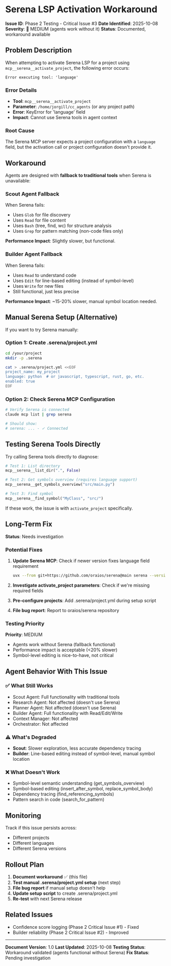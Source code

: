 # Serena LSP Activation Workaround

**Issue ID**: Phase 2 Testing - Critical Issue #3
**Date Identified**: 2025-10-08
**Severity**: 🔴 MEDIUM (agents work without it)
**Status**: Documented, workaround available

## Problem Description

When attempting to activate Serena LSP for a project using `mcp__serena__activate_project`, the following error occurs:

```
Error executing tool: 'language'
```

### Error Details

- **Tool**: `mcp__serena__activate_project`
- **Parameter**: `/home/jorgill/cc_agents` (or any project path)
- **Error**: KeyError for 'language' field
- **Impact**: Cannot use Serena tools in agent context

### Root Cause

The Serena MCP server expects a project configuration with a `language` field, but the activation call or project configuration doesn't provide it.

## Workaround

Agents are designed with **fallback to traditional tools** when Serena is unavailable:

### Scout Agent Fallback

When Serena fails:
- Uses `Glob` for file discovery
- Uses `Read` for file content
- Uses `Bash` (tree, find, wc) for structure analysis
- Uses `Grep` for pattern matching (non-code files only)

**Performance Impact**: Slightly slower, but functional.

### Builder Agent Fallback

When Serena fails:
- Uses `Read` to understand code
- Uses `Edit` for line-based editing (instead of symbol-level)
- Uses `Write` for new files
- Still functional, just less precise

**Performance Impact**: ~15-20% slower, manual symbol location needed.

## Manual Serena Setup (Alternative)

If you want to try Serena manually:

### Option 1: Create .serena/project.yml

```bash
cd /your/project
mkdir -p .serena

cat > .serena/project.yml <<EOF
project_name: my_project
language: python  # or javascript, typescript, rust, go, etc.
enabled: true
EOF
```

### Option 2: Check Serena MCP Configuration

```bash
# Verify Serena is connected
claude mcp list | grep serena

# Should show:
# serena: ... - ✓ Connected
```

## Testing Serena Tools Directly

Try calling Serena tools directly to diagnose:

```python
# Test 1: List directory
mcp__serena__list_dir(".", False)

# Test 2: Get symbols overview (requires language support)
mcp__serena__get_symbols_overview("src/main.py")

# Test 3: Find symbol
mcp__serena__find_symbol("MyClass", "src/")
```

If these work, the issue is with `activate_project` specifically.

## Long-Term Fix

**Status**: Needs investigation

### Potential Fixes

1. **Update Serena MCP**: Check if newer version fixes language field requirement
   ```bash
   uvx --from git+https://github.com/oraios/serena@main serena --version
   ```

2. **Investigate activate_project parameters**: Check if we're missing required fields

3. **Pre-configure projects**: Add .serena/project.yml during setup script

4. **File bug report**: Report to oraios/serena repository

### Testing Priority

**Priority**: MEDIUM
- Agents work without Serena (fallback functional)
- Performance impact is acceptable (<20% slower)
- Symbol-level editing is nice-to-have, not critical

## Agent Behavior With This Issue

### ✅ What Still Works

- Scout Agent: Full functionality with traditional tools
- Research Agent: Not affected (doesn't use Serena)
- Planner Agent: Not affected (doesn't use Serena)
- Builder Agent: Full functionality with Read/Edit/Write
- Context Manager: Not affected
- Orchestrator: Not affected

### ⚠️ What's Degraded

- **Scout**: Slower exploration, less accurate dependency tracing
- **Builder**: Line-based editing instead of symbol-level, manual symbol location

### ❌ What Doesn't Work

- Symbol-level semantic understanding (get_symbols_overview)
- Symbol-based editing (insert_after_symbol, replace_symbol_body)
- Dependency tracing (find_referencing_symbols)
- Pattern search in code (search_for_pattern)

## Monitoring

Track if this issue persists across:
- Different projects
- Different languages
- Different Serena versions

## Rollout Plan

1. **Document workaround** ✅ (this file)
2. **Test manual .serena/project.yml setup** (next step)
3. **File bug report** if manual setup doesn't help
4. **Update setup script** to create .serena/project.yml
5. **Re-test** with next Serena release

## Related Issues

- Confidence score logging (Phase 2 Critical Issue #1) - Fixed
- Builder reliability (Phase 2 Critical Issue #2) - Improved

---

**Document Version**: 1.0
**Last Updated**: 2025-10-08
**Testing Status**: Workaround validated (agents functional without Serena)
**Fix Status**: Pending investigation
